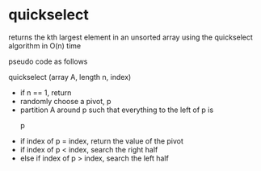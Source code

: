 # quickselect
returns the kth largest element in an unsorted array using the quickselect algorithm in O(n) time

pseudo code as follows

quickselect (array A, length n, index)
- if n == 1, return
- randomly choose a pivot, p
- partition A around p such that everything to the left of p is <p and everything right of p is >p
- if index of p = index, return the value of the pivot
- if index of p < index, search the right half
- else if index of p > index, search the left half
